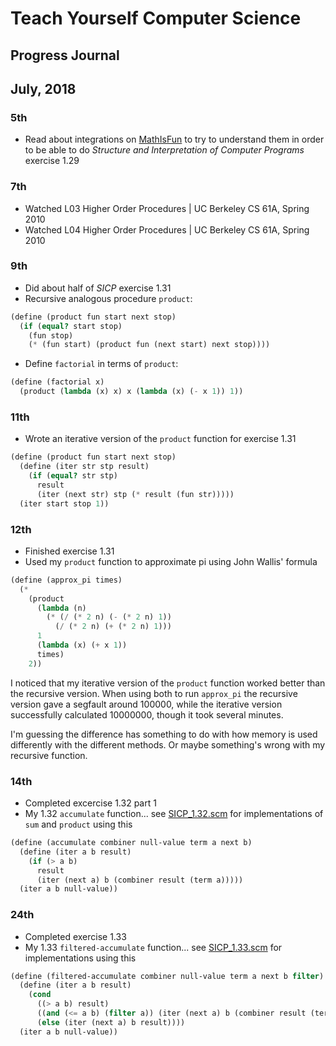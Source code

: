 # Teach Yourself Computer Science
## Progress Journal

## July, 2018

### 5th
- Read about integrations on [MathIsFun](https://www.mathsisfun.com/calculus/integration-definite.html) to try to understand them in order to be able to do _Structure and Interpretation of Computer Programs_ exercise 1.29

### 7th
- Watched L03 Higher Order Procedures | UC Berkeley CS 61A, Spring 2010
- Watched L04 Higher Order Procedures | UC Berkeley CS 61A, Spring 2010

### 9th
- Did about half of _SICP_ exercise 1.31
- Recursive analogous procedure `product`:
```scheme
(define (product fun start next stop)
  (if (equal? start stop)
    (fun stop)
    (* (fun start) (product fun (next start) next stop))))
```
- Define `factorial` in terms of `product`:
```scheme
(define (factorial x)
  (product (lambda (x) x) x (lambda (x) (- x 1)) 1))
```

### 11th
- Wrote an iterative version of the `product` function for exercise 1.31
```scheme
(define (product fun start next stop)
  (define (iter str stp result)
    (if (equal? str stp)
      result
      (iter (next str) stp (* result (fun str)))))
  (iter start stop 1))
```

### 12th
- Finished exercise 1.31
- Used my `product` function to approximate pi using John Wallis' formula
```scheme
(define (approx_pi times)
  (*
    (product
      (lambda (n)
        (* (/ (* 2 n) (- (* 2 n) 1))
          (/ (* 2 n) (+ (* 2 n) 1)))
      1
      (lambda (x) (+ x 1))
      times)
    2))
```
I noticed that my iterative version of the `product` function worked better than the recursive version. When using both to run `approx_pi` the recursive version gave a segfault around 100000, while the iterative version successfully calculated 10000000, though it took several minutes.

I'm guessing the difference has something to do with how memory is used differently with the different methods. Or maybe something's wrong with my recursive function.

### 14th
- Completed excercise 1.32 part 1
- My 1.32 `accumulate` function... see [SICP_1.32.scm](https://github.com/flintsteel7/TMCS/tree/master/Exercises/SICP_1.32.scm) for implementations of `sum` and `product` using this
```scheme
(define (accumulate combiner null-value term a next b)
  (define (iter a b result)
    (if (> a b)
      result
      (iter (next a) b (combiner result (term a)))))
  (iter a b null-value))
```

### 24th
- Completed exercise 1.33
- My 1.33 `filtered-accumulate` function... see [SICP_1.33.scm](https://github.com/flintsteel7/TMCS/tree/master/Exercises/SICP_1.33.scm) for implementations using this
```scheme
(define (filtered-accumulate combiner null-value term a next b filter)
  (define (iter a b result)
    (cond
      ((> a b) result)
      ((and (<= a b) (filter a)) (iter (next a) b (combiner result (term a))))
      (else (iter (next a) b result))))
  (iter a b null-value))
```